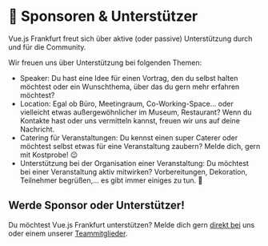 # :star2: Sponsoren & Unterstützer

Vue.js Frankfurt freut sich über aktive (oder passive) Unterstützung durch und für die Community.

Wir freuen uns über Unterstützung bei folgenden Themen:
* Speaker: Du hast eine Idee für einen Vortrag, den du selbst halten möchtest oder ein Wunschthema, über das du gern mehr erfahren möchtest?
* Location: Egal ob Büro, Meetingraum, Co-Working-Space… oder vielleicht etwas außergewöhnlicher im Museum, Restaurant? Wenn du Kontakte hast oder uns vermitteln kannst, freuen wir uns auf deine Nachricht.
* Catering für Veranstaltungen: Du kennst einen super Caterer oder möchtest selbst etwas für eine Veranstaltung zaubern? Melde dich, gern mit Kostprobe! :wink:
* Unterstützung bei der Organisation einer Veranstaltung: Du möchtest bei einer Veranstaltung aktiv mitwirken? Vorbereitungen, Dekoration, Teilnehmer begrüßen,… es gibt immer einiges zu tun. :slightly_smiling_face:


## Werde Sponsor oder Unterstützer!

Du möchtest Vue.js Frankfurt unterstützen? Melde dich gern [direkt bei](./contact.md) uns oder einem unserer [Teammitglieder](./team.md).
